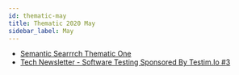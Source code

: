 ```yaml
---
id: thematic-may
title: Thematic 2020 May
sidebar_label: May
---
```


-   <a href="/html/Thematic/2020/May/Semantic_Search_Thematic_One.html" target="_parent">Semantic Searrrch Thematic One</a>
-   <a href="/html/Thematic/2020/May/Tech_Newsletter_Software_Testing_Sponsored_By_Testim.html" target="_parent">Tech Newsletter - Software Testing Sponsored By Testim.Io #3</a>